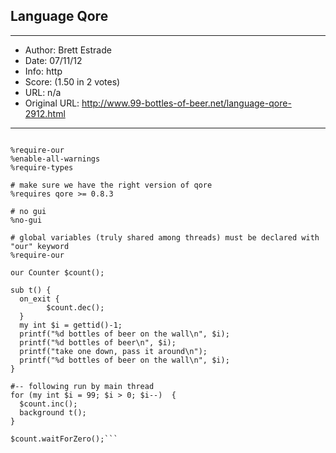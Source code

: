
## Language Qore ##
---
- Author: Brett Estrade
- Date: 07/11/12
- Info: http
- Score:  (1.50 in 2 votes)
- URL: n/a
- Original URL: http://www.99-bottles-of-beer.net/language-qore-2912.html
---

```#!/usr/bin/env qore                                                                        
                                                                                           
%require-our                                                                               
%enable-all-warnings                                                                       
%require-types                                                                             

# make sure we have the right version of qore
%requires qore >= 0.8.3
    
# no gui
%no-gui                                                                                    

# global variables (truly shared among threads) must be declared with "our" keyword
%require-our

our Counter $count();

sub t() {
  on_exit { 
        $count.dec();
  }
  my int $i = gettid()-1;
  printf("%d bottles of beer on the wall\n", $i);
  printf("%d bottles of beer\n", $i);
  printf("take one down, pass it around\n");
  printf("%d bottles of beer on the wall\n", $i);
}

#-- following run by main thread
for (my int $i = 99; $i > 0; $i--)  {
  $count.inc();
  background t();
}

$count.waitForZero();```